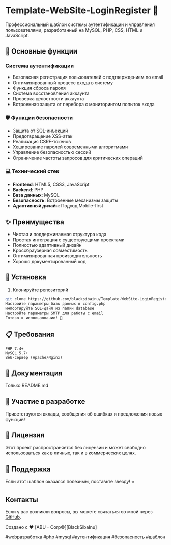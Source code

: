 # Template-WebSite-LoginRegister 🔐

Профессиональный шаблон системы аутентификации и управления пользователями, разработанный на MySQL, PHP, CSS, HTML и JavaScript.

## 🚀 Основные функции

### Система аутентификации
- Безопасная регистрация пользователей с подтверждением по email
- Оптимизированный процесс входа в систему
- Функция сброса пароля
- Система восстановления аккаунта
- Проверка целостности аккаунта
- Встроенная защита от перебора с мониторингом попыток входа

### 🛡️ Функции безопасности
- Защита от SQL-инъекций
- Предотвращение XSS-атак
- Реализация CSRF-токенов
- Хеширование паролей современными алгоритмами
- Управление безопасностью сессий
- Ограничение частоты запросов для критических операций

### 💻 Технический стек
- **Frontend**: HTML5, CSS3, JavaScript
- **Backend**: PHP
- **База данных**: MySQL
- **Безопасность**: Встроенные механизмы защиты
- **Адаптивный дизайн**: Подход Mobile-first

## ✨ Преимущества
- Чистая и поддерживаемая структура кода
- Простая интеграция с существующими проектами
- Полностью адаптивный дизайн
- Кроссбраузерная совместимость
- Оптимизированная производительность
- Хорошо документированный код

## 🔧 Установка

1. Клонируйте репозиторий
```bash
git clone https://github.com/blacksibainu/Template-WebSite-LoginRegister.git
Настройте параметры базы данных в config.php
Импортируйте SQL-файл из папки database
Настройте параметры SMTP для работы с email
Готово к использованию! 🎉
```
## 📋 Требования
```
PHP 7.4+
MySQL 5.7+
Веб-сервер (Apache/Nginx)
```
## 📝 Документация
Только README.md

## 🤝 Участие в разработке
Приветствуются вклады, сообщения об ошибках и предложения новых функций!

## 📜 Лицензия 
Этот проект распространяется без лицензии и может свободно использоваться как в личных, так и в коммерческих целях.

## 🌟 Поддержка
Если этот шаблон оказался полезным, поставьте звезду! ⭐

## Контакты
Если у вас возникли вопросы, вы можете связаться со мной через [GitHub](https://github.com/ваш-username).

Создано с ❤️ [ABU - Corp©][BlackSibaInu]



#webразработка #php #mysql #аутентификация #безопасность #шаблон

